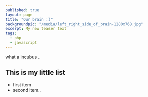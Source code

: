 ```yaml
---
published: true
layout: page
title: "Our brain :)"
backgroundpic: "/media/left_right_side_of_brain-1280x768.jpg"
excerpt: My new teaser text
tags: 
  - php
  - javascript
---
```


<div class=message>
what a incubus ..
</div>

## This is my little list
- first item
- second item..